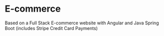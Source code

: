 # E-commerce
Based on a Full Stack E-commerce website with Angular and Java Spring Boot (includes Stripe Credit Card Payments)
